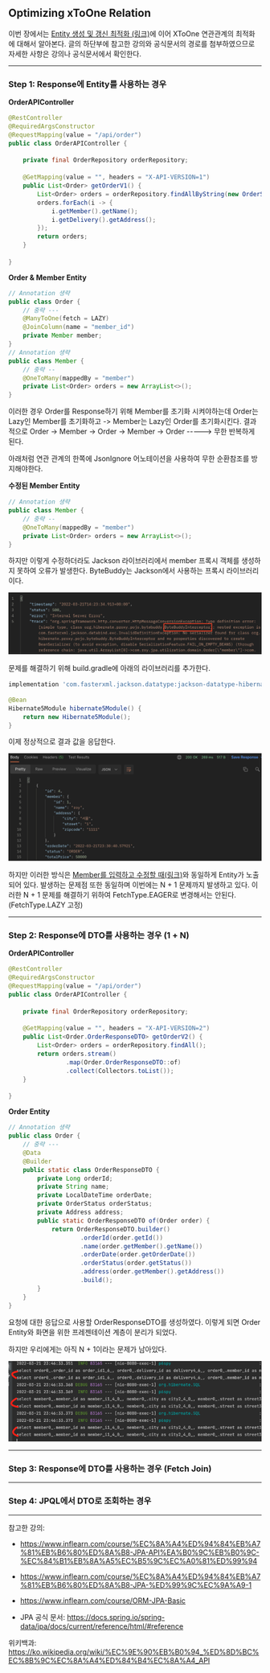 ## Optimizing xToOne Relation

이번 장에서는 [Entity 생성 및 갱신 최적화 (링크)](https://imprint.tistory.com/127?category=1061011)에 이어 XToOne 연관관계의 최적화에 대해서 알아본다.
글의 하단부에 참고한 강의와 공식문서의 경로를 첨부하였으므로 자세한 사항은 강의나 공식문서에서 확인한다.

---

### Step 1: Response에 Entity를 사용하는 경우

**OrderAPIController**
```java
@RestController
@RequiredArgsConstructor
@RequestMapping(value = "/api/order")
public class OrderAPIController {

    private final OrderRepository orderRepository;

    @GetMapping(value = "", headers = "X-API-VERSION=1")
    public List<Order> getOrderV1() {
        List<Order> orders = orderRepository.findAllByString(new OrderSearch());
        orders.forEach(i -> {
            i.getMember().getName();
            i.getDelivery().getAddress();
        });
        return orders;
    }

}
```

**Order & Member Entity**
```java
// Annotation 생략
public class Order {
    // 중략 ---
    @ManyToOne(fetch = LAZY)
    @JoinColumn(name = "member_id")
    private Member member;
}
// Annotation 생략
public class Member {
    // 중략 --
    @OneToMany(mappedBy = "member")
    private List<Order> orders = new ArrayList<>();
}
```

이러한 경우 Order를 Response하기 위해 Member를 초기화 시켜야하는데 
Order는 Lazy인 Member를 초기화하고 -> Member는 Lazy인 Order를 초기화시킨다.
결과적으로 Order -> Member -> Order -> Member -> Order -----> 무한 반복하게 된다.

아래처럼 연관 관계의 한쪽에 JsonIgnore 어노테이션을 사용하여 무한 순환참조를 방지해야한다.

**수정된 Member Entity**
```java
// Annotation 생략
public class Member {
    // 중략 --
    @OneToMany(mappedBy = "member")
    private List<Order> orders = new ArrayList<>();
}
```

하지만 이렇게 수정하더라도 Jackson 라이브러리에서 member 프록시 객체를 생성하지 못하여 오류가 발생한다.
ByteBuddy는 Jackson에서 사용하는 프록시 라이브러리이다.

![](image/byte-buddy.png)

문제를 해결하기 위해 build.gradle에 아래의 라이브러리를 추가한다.

```bash
implementation 'com.fasterxml.jackson.datatype:jackson-datatype-hibernate5'
```

```java
@Bean
Hibernate5Module hibernate5Module() {
    return new Hibernate5Module();
}
```

이제 정상적으로 결과 값을 응답한다.

![](image/success-v1.png)

하지만 이러한 방식은 [Member를 입력하고 수정할 때(링크)](https://imprint.tistory.com/127?category=1061011)와 동일하게 Entity가 노출되어 있다.
발생하는 문제점 또한 동일하며 이번에는 N + 1 문제까지 발생하고 있다.
이러한 N + 1 문제를 해결하기 위하여 FetchType.EAGER로 변경해서는 안된다. (FetchType.LAZY 고정)

---

### Step 2: Response에 DTO를 사용하는 경우 (1 + N)

**OrderAPIController**
```java
@RestController
@RequiredArgsConstructor
@RequestMapping(value = "/api/order")
public class OrderAPIController {

    private final OrderRepository orderRepository;
    
    @GetMapping(value = "", headers = "X-API-VERSION=2")
    public List<Order.OrderResponseDTO> getOrderV2() {
        List<Order> orders = orderRepository.findAll();
        return orders.stream()
                .map(Order.OrderResponseDTO::of)
                .collect(Collectors.toList());
    }

}
```

**Order Entity**
```java
// Annotation 생략
public class Order {
    // 중략 ---
    @Data
    @Builder
    public static class OrderResponseDTO {
        private Long orderId;
        private String name;
        private LocalDateTime orderDate;
        private OrderStatus orderStatus;
        private Address address;
        public static OrderResponseDTO of(Order order) {
            return OrderResponseDTO.builder()
                    .orderId(order.getId())
                    .name(order.getMember().getName())
                    .orderDate(order.getOrderDate())
                    .orderStatus(order.getStatus())
                    .address(order.getMember().getAddress())
                    .build();
        }
    }
}
```

요청에 대한 응답으로 사용할 OrderResponseDTO를 생성하였다.
이렇게 되면 Order Entity와 화면을 위한 프레젠테이션 계층이 분리가 되었다.

하지만 우리에게는 아직 N + 1이라는 문제가 남아있다.

![](image/occured-nadd1.png)

---

### Step 3: Response에 DTO를 사용하는 경우 (Fetch Join)




---

### Step 4: JPQL에서 DTO로 조회하는 경우






---

참고한 강의:

- https://www.inflearn.com/course/%EC%8A%A4%ED%94%84%EB%A7%81%EB%B6%80%ED%8A%B8-JPA-API%EA%B0%9C%EB%B0%9C-%EC%84%B1%EB%8A%A5%EC%B5%9C%EC%A0%81%ED%99%94
- https://www.inflearn.com/course/%EC%8A%A4%ED%94%84%EB%A7%81%EB%B6%80%ED%8A%B8-JPA-%ED%99%9C%EC%9A%A9-1
- https://www.inflearn.com/course/ORM-JPA-Basic

- JPA 공식 문서: https://docs.spring.io/spring-data/jpa/docs/current/reference/html/#reference

위키백과: https://ko.wikipedia.org/wiki/%EC%9E%90%EB%B0%94_%ED%8D%BC%EC%8B%9C%EC%8A%A4%ED%84%B4%EC%8A%A4_API
